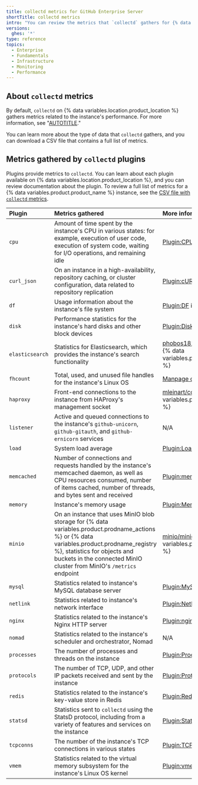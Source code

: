 ```yaml
---
title: collectd metrics for GitHub Enterprise Server
shortTitle: collectd metrics
intro: "You can review the metrics that `collectd` gathers for {% data variables.location.product_location %}."
versions:
  ghes: '*'
type: reference
topics:
  - Enterprise
  - Fundamentals
  - Infrastructure
  - Monitoring
  - Performance
---
```


## About `collectd` metrics

By default, `collectd` on {% data variables.location.product_location %} gathers metrics related to the instance's performance. For more information, see "[AUTOTITLE](/admin/monitoring-managing-and-updating-your-instance/monitoring-your-instance/configuring-collectd-for-your-instance)."

You can learn more about the type of data that `collectd` gathers, and you can download a CSV file that contains a full list of metrics.

## Metrics gathered by `collectd` plugins

Plugins provide metrics to `collectd`. You can learn about each plugin available on {% data variables.location.product_location %}, and you can review documentation about the plugin. To review a full list of metrics for a {% data variables.product.product_name %} instance, see the [CSV file with `collectd` metrics](/assets/ghes-collectd-metrics.csv).

| Plugin | Metrics gathered | More information |
| :- | :- | :- |
| `cpu` | Amount of time spent by the instance's CPU in various states: for example, execution of user code, execution of system code, waiting for I/O operations, and remaining idle | [Plugin:CPU](https://collectd.org/wiki/index.php/Plugin:CPU) in the `collectd` wiki |
| `curl_json` | On an instance in a high-availability, repository caching, or cluster configuration, data related to repository replication | [Plugin:cURL-JSON](https://collectd.org/wiki/index.php/Plugin:cURL-JSON) in the `collectd` wiki |
| `df` | Usage information about the instance's file system | [Plugin:DF](https://collectd.org/wiki/index.php/Plugin:DF) in the `collectd` wiki |
| `disk` | Performance statistics for the instance's hard disks and other block devices | [Plugin:Disk](https://collectd.org/wiki/index.php/Plugin:Disk) in the `collectd` wiki |
| `elasticsearch` | Statistics for Elasticsearch, which provides the instance's search functionality | [phobos182/collectd-elasticsearch](https://github.com/phobos182/collectd-elasticsearch/) repository on {% data variables.product.prodname_dotcom_the_website %} |
| `fhcount` | Total, used, and unused file handles for the instance's Linux OS | [Manpage collectd.conf(5)](https://www.collectd.org/documentation/manpages/collectd.conf.html) in the `collectd` wiki |
| `haproxy` | Front-end connections to the instance from HAProxy's management socket | [mleinart/collectd-haproxy](https://github.com/mleinart/collectd-haproxy) repository on {% data variables.product.prodname_dotcom_the_website %} |
| `listener` | Active and queued connections to the instance's `github-unicorn`, `github-gitauth`, and `github-ernicorn` services | N/A |
| `load` | System load average | [Plugin:Load](https://collectd.org/wiki/index.php/Plugin:Load) in the `collectd` wiki |
| `memcached` | Number of connections and requests handled by the instance's memcached daemon, as well as CPU resources consumed, number of items cached, number of threads, and bytes sent and received | [Plugin:memcached](https://collectd.org/wiki/index.php/Plugin:memcached) in the `collectd` wiki |
| `memory` | Instance's memory usage | [Plugin:Memory](https://collectd.org/wiki/index.php/Plugin:Memory) in the `collectd` wiki |
| `minio` | On an instance that uses MinIO blob storage for {% data variables.product.prodname_actions %} or {% data variables.product.prodname_registry %}, statistics for objects and buckets in the connected MinIO cluster from MinIO's `/metrics` endpoint | [minio/minio](https://github.com/minio/minio/blob/master/docs/metrics/prometheus/list.md) repository on {% data variables.product.prodname_dotcom_the_website %} |
| `mysql` | Statistics related to instance's MySQL database server | [Plugin:MySQL](https://collectd.org/wiki/index.php/Plugin:MySQL) in the `collectd` wiki |
| `netlink` | Statistics related to instance's network interface | [Plugin:Netlink](https://collectd.org/wiki/index.php/Plugin:Netlink) in the `collectd` wiki |
| `nginx` | Statistics related to the instance's Nginx HTTP server | [Plugin:nginx](https://collectd.org/wiki/index.php/Plugin:nginx) in the `collectd` wiki |
| `nomad` | Statistics related to the instance's scheduler and orchestrator, Nomad | N/A |
| `processes` | The number of processes and threads on the instance | [Plugin:Processes](https://collectd.org/wiki/index.php/Plugin:Processes) in the `collectd` wiki |
| `protocols` | The number of TCP, UDP, and other IP packets received and sent by the instance | [Plugin:Protocols](https://collectd.org/wiki/index.php/Plugin:Protocols) in the `collectd` wiki |
| `redis` | Statistics related to the instance's key-value store in Redis | [Plugin:Redis](https://collectd.org/wiki/index.php/Plugin:Redis) in the `collectd` wiki |
| `statsd` | Statistics sent to `collectd` using the StatsD protocol, including from a variety of features and services on the instance | [Plugin:StatsD](https://collectd.org/wiki/index.php/Plugin:StatsD) in the `collectd` wiki |
| `tcpconns` | The number of the instance's TCP connections in various states | [Plugin:TCPConns](https://collectd.org/wiki/index.php/Plugin:TCPConns) in the `collectd` wiki |
| `vmem` | Statistics related to the virtual memory subsystem for the instance's Linux OS kernel | [Plugin:vmem](https://collectd.org/wiki/index.php/Plugin:vmem) in the `collectd` wiki |
